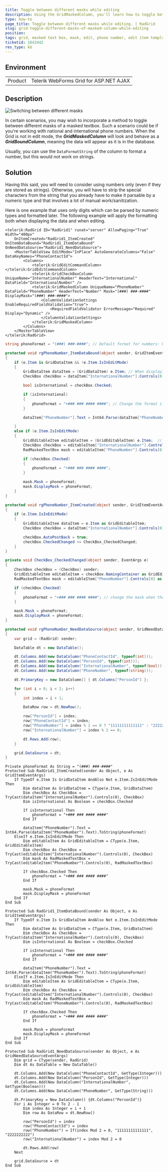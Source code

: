```yaml
---
title: Toggle between different masks while editing
description: Using the GridMaskedColumn, you'll learn how to toggle between different mask values.
type: how-to
page_title: Toggle between different masks while editing. | RadGrid
slug: grid-toggle-different-masks-of-masked-column-while-editing
position:
tags: grid, masked text box, mask, edit, phone number, edit item template
ticketid: 1642442
res_type: kb
---
```


## Environment

<table>
    <tr>
        <td>Product</td>
        <td>Telerik WebForms Grid for ASP.NET AJAX</td>
    </tr>
</table>

## Description

![Switching between different masks](images/GridMaskedColumn.gif "Switching between different masks")

In certain scenarios, you may wish to incorporate a method to toggle between different masks of a masked textbox. Such a scenario could be if you're working with national and international phone numbers.
When the Grid is not in edit mode, the **_GridMaskedColumn_** will look and behave as a **_GridBoundColumn_**, meaning the data will appear as it is in the database.

Usually, you can use the `DataFormatString` of the column to format a number, but this would not work on strings.

## Solution

Having this said, you will need to consider using numbers only (even if they are stored as strings). Otherwise, you will have to strip the special characters from the string that you already have to make it parsable by a numeric type and that involves a lot of manual work/sanitization.

Here is one example that uses only digits which can be parsed by numeric types and formatted later. The following example will apply the formatting both when displaying the data and when editing.

````ASP.NET
<telerik:RadGrid ID="RadGrid1" runat="server" AllowPaging="True" Width="400px"
    OnItemCreated="RadGrid1_ItemCreated" OnItemDataBound="RadGrid1_ItemDataBound" OnNeedDataSource="RadGrid1_NeedDataSource">
    <MasterTableView EditMode="InPlace" AutoGenerateColumns="False" DataKeyNames="PhoneContactId">
        <Columns>
            <telerik:GridEditCommandColumn></telerik:GridEditCommandColumn>
            <telerik:GridCheckBoxColumn UniqueName="InternationalNumber" HeaderText="International" DataField="InternationalNumber" />
            <telerik:GridMaskedColumn UniqueName="PhoneNumber" DataField="PhoneNumber" HeaderText="Number" Mask="(###) ###-####" DisplayMask="(###) ###-####">
                <ColumnValidationSettings EnableRequiredFieldValidation="true">
                    <RequiredFieldValidator ErrorMessage="Required" Display="Dynamic" />
                </ColumnValidationSettings>
            </telerik:GridMaskedColumn>
        </Columns>
    </MasterTableView>
</telerik:RadGrid>
````

````C#
string phoneFormat = "(###) ###-####"; // Default format for numbers: USA

protected void rgPhoneNumber_ItemDataBound(object sender, GridItemEventArgs e)
{
    if (e.Item is GridDataItem && !e.Item.IsInEditMode)
    {
        GridDataItem dataItem = (GridDataItem) e.Item; // When displaying the item
        CheckBox checkBox = dataItem["InternationalNumber"].Controls[0] as CheckBox;

        bool isInternational = checkBox.Checked;

        if (isInternational)
        {
            phoneFormat = "+### ### #### ####"; // Change the format if international
        }

        dataItem["PhoneNumber"].Text = Int64.Parse(dataItem["PhoneNumber"].Text).ToString(phoneFormat); // Apply the format

    }
    else if (e.Item.IsInEditMode)
    {
        GridEditableItem editableItem = (GridEditableItem) e.Item;  // When Editing the Item
        CheckBox checkBox = editableItem["InternationalNumber"].Controls[0] as CheckBox;
        RadMaskedTextBox mask = editableItem["PhoneNumber"].Controls[0] as RadMaskedTextBox;

        if (checkBox.Checked)
        {
            phoneFormat = "+### ### #### ####";
        }

        mask.Mask = phoneFormat;
        mask.DisplayMask = phoneFormat;
    }
}

protected void rgPhoneNumber_ItemCreated(object sender, GridItemEventArgs e)
{
    if (e.Item.IsInEditMode)
    {
        GridEditableItem dataItem = e.Item as GridEditableItem;
        CheckBox checkBox = dataItem["InternationalNumber"].Controls[0] as CheckBox;

        checkBox.AutoPostBack = true;
        checkBox.CheckedChanged += CheckBox_CheckedChanged;
    }
}

private void CheckBox_CheckedChanged(object sender, EventArgs e)
{
    CheckBox checkBox = (CheckBox) sender;
    GridEditableItem editableItem = checkBox.NamingContainer as GridEditableItem;
    RadMaskedTextBox mask = editableItem["PhoneNumber"].Controls[0] as RadMaskedTextBox;

    if (checkBox.Checked)
    {
        phoneFormat = "+### ### #### ####"; // change the mask when the checkbox checked changes
    }

    mask.Mask = phoneFormat;
    mask.DisplayMask = phoneFormat;
}

protected void rgPhoneNumber_NeedDataSource(object sender, GridNeedDataSourceEventArgs e)
{
    var grid = (RadGrid) sender;

    DataTable dt = new DataTable();

    dt.Columns.Add(new DataColumn("PhoneContactId", typeof(int)));
    dt.Columns.Add(new DataColumn("PersonId", typeof(int)));
    dt.Columns.Add(new DataColumn("InternationalNumber", typeof(bool)));
    dt.Columns.Add(new DataColumn("PhoneNumber", typeof(string)));

    dt.PrimaryKey = new DataColumn[] { dt.Columns["PersonId"] };

    for (int i = 0; i < 2; i++)
    {
        int index = i + 1;

        DataRow row = dt.NewRow();

        row["PersonId"] = index;
        row["PhoneContactId"] = index;
        row["PhoneNumber"] = index % 2 == 0 ? "11111111111111" : "2222222222";
        row["InternationalNumber"] = index % 2 == 0;

        dt.Rows.Add(row);
    }

    grid.DataSource = dt;
}
````
````VB
Private phoneFormat As String = "(###) ###-####"
Protected Sub RadGrid1_ItemCreated(sender As Object, e As GridItemEventArgs)
    If TypeOf e.Item Is GridDataItem AndAlso Not e.Item.IsInEditMode Then
        Dim dataItem As GridDataItem = CType(e.Item, GridDataItem)
        Dim checkBox As CheckBox = TryCast(dataItem("InternationalNumber").Controls(0), CheckBox)
        Dim isInternational As Boolean = checkBox.Checked

        If isInternational Then
            phoneFormat = "+### ### #### ####"
        End If

        dataItem("PhoneNumber").Text = Int64.Parse(dataItem("PhoneNumber").Text).ToString(phoneFormat)
    ElseIf e.Item.IsInEditMode Then
        Dim editableItem As GridEditableItem = CType(e.Item, GridEditableItem)
        Dim checkBox As CheckBox = TryCast(editableItem("InternationalNumber").Controls(0), CheckBox)
        Dim mask As RadMaskedTextBox = TryCast(editableItem("PhoneNumber").Controls(0), RadMaskedTextBox)

        If checkBox.Checked Then
            phoneFormat = "+### ### #### ####"
        End If

        mask.Mask = phoneFormat
        mask.DisplayMask = phoneFormat
    End If
End Sub

Protected Sub RadGrid1_ItemDataBound(sender As Object, e As GridItemEventArgs)
    If TypeOf e.Item Is GridDataItem AndAlso Not e.Item.IsInEditMode Then
        Dim dataItem As GridDataItem = CType(e.Item, GridDataItem)
        Dim checkBox As CheckBox = TryCast(dataItem("InternationalNumber").Controls(0), CheckBox)
        Dim isInternational As Boolean = checkBox.Checked

        If isInternational Then
            phoneFormat = "+### ### #### ####"
        End If

        dataItem("PhoneNumber").Text = Int64.Parse(dataItem("PhoneNumber").Text).ToString(phoneFormat)
    ElseIf e.Item.IsInEditMode Then
        Dim editableItem As GridEditableItem = CType(e.Item, GridEditableItem)
        Dim checkBox As CheckBox = TryCast(editableItem("InternationalNumber").Controls(0), CheckBox)
        Dim mask As RadMaskedTextBox = TryCast(editableItem("PhoneNumber").Controls(0), RadMaskedTextBox)

        If checkBox.Checked Then
            phoneFormat = "+### ### #### ####"
        End If

        mask.Mask = phoneFormat
        mask.DisplayMask = phoneFormat
    End If
End Sub

Protected Sub RadGrid1_NeedDataSource(sender As Object, e As GridNeedDataSourceEventArgs)
    Dim grid = CType(sender, RadGrid)
    Dim dt As DataTable = New DataTable()

    dt.Columns.Add(New DataColumn("PhoneContactId", GetType(Integer)))
    dt.Columns.Add(New DataColumn("PersonId", GetType(Integer)))
    dt.Columns.Add(New DataColumn("InternationalNumber", GetType(Boolean)))
    dt.Columns.Add(New DataColumn("PhoneNumber", GetType(String)))

    dt.PrimaryKey = New DataColumn() {dt.Columns("PersonId")}
    For i As Integer = 0 To 2 - 1
        Dim index As Integer = i + 1
        Dim row As DataRow = dt.NewRow()

        row("PersonId") = index
        row("PhoneContactId") = index
        row("PhoneNumber") = If(index Mod 2 = 0, "11111111111111", "2222222222")
        row("InternationalNumber") = index Mod 2 = 0

        dt.Rows.Add(row)
    Next

    grid.DataSource = dt
End Sub
````

 
  
  